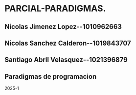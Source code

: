 # PARCIAL-PARADIGMAS.
  Nicolas Jimenez Lopez--1010962663
  -------------------------------------
  Nicolas Sanchez Calderon--1019843707
  -------------------------------------
  Santiago Abril Velasquez--1021396879
  ------------------------------------
  Paradigmas de programacion 
  ------------------------------------
  2025-1
